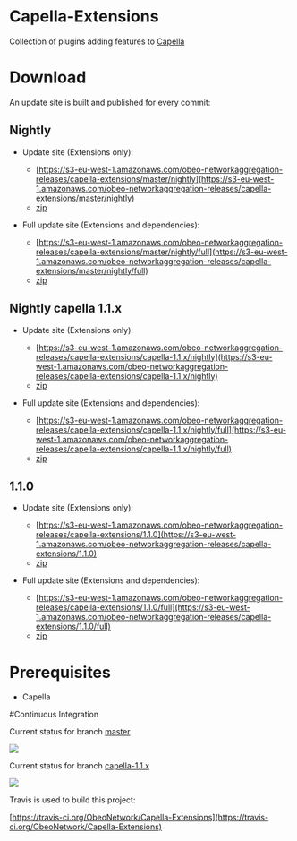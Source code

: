 # Capella-Extensions

Collection of plugins adding features to [Capella](http://polarsys.org/capella/)

# Download

An update site is built and published for every commit:

## Nightly

* Update site (Extensions only):
  * [https://s3-eu-west-1.amazonaws.com/obeo-networkaggregation-releases/capella-extensions/master/nightly](https://s3-eu-west-1.amazonaws.com/obeo-networkaggregation-releases/capella-extensions/master/nightly)
  * [zip](https://s3-eu-west-1.amazonaws.com/obeo-networkaggregation-releases/capella-extensions/master/nightly/org.obeonetwork.capella.update.zip)

* Full update site (Extensions and dependencies):
  * [https://s3-eu-west-1.amazonaws.com/obeo-networkaggregation-releases/capella-extensions/master/nightly/full](https://s3-eu-west-1.amazonaws.com/obeo-networkaggregation-releases/capella-extensions/master/nightly/full)
  * [zip](https://s3-eu-west-1.amazonaws.com/obeo-networkaggregation-releases/capella-extensions/master/nightly/full/org.obeonetwork.capella.update.full.zip)

## Nightly capella 1.1.x

* Update site (Extensions only):
  * [https://s3-eu-west-1.amazonaws.com/obeo-networkaggregation-releases/capella-extensions/capella-1.1.x/nightly](https://s3-eu-west-1.amazonaws.com/obeo-networkaggregation-releases/capella-extensions/capella-1.1.x/nightly)
  * [zip](https://s3-eu-west-1.amazonaws.com/obeo-networkaggregation-releases/capella-extensions/capella-1.1.x/nightly/org.obeonetwork.capella.update.zip)

* Full update site (Extensions and dependencies):
  * [https://s3-eu-west-1.amazonaws.com/obeo-networkaggregation-releases/capella-extensions/capella-1.1.x/nightly/full](https://s3-eu-west-1.amazonaws.com/obeo-networkaggregation-releases/capella-extensions/capella-1.1.x/nightly/full)
  * [zip](https://s3-eu-west-1.amazonaws.com/obeo-networkaggregation-releases/capella-extensions/capella-1.1.x/nightly/full/org.obeonetwork.capella.update.full.zip)

## 1.1.0

* Update site (Extensions only):
  * [https://s3-eu-west-1.amazonaws.com/obeo-networkaggregation-releases/capella-extensions/1.1.0](https://s3-eu-west-1.amazonaws.com/obeo-networkaggregation-releases/capella-extensions/1.1.0)
  * [zip](https://s3-eu-west-1.amazonaws.com/obeo-networkaggregation-releases/capella-extensions/1.1.0/org.obeonetwork.capella.update.zip)

* Full update site (Extensions and dependencies):
  * [https://s3-eu-west-1.amazonaws.com/obeo-networkaggregation-releases/capella-extensions/1.1.0/full](https://s3-eu-west-1.amazonaws.com/obeo-networkaggregation-releases/capella-extensions/1.1.0/full)
  * [zip](https://s3-eu-west-1.amazonaws.com/obeo-networkaggregation-releases/capella-extensions/1.1.0/full/org.obeonetwork.capella.update.full.zip)

# Prerequisites

* Capella

#Continuous Integration

Current status for branch [master](https://github.com/ObeoNetwork/Capella-Extensions/tree/master)

![](https://travis-ci.org/ObeoNetwork/Capella-Extensions.svg?branch=master)

Current status for branch [capella-1.1.x](https://github.com/ObeoNetwork/Capella-Extensions/tree/capella-1.1.x)

![](https://travis-ci.org/ObeoNetwork/Capella-Extensions.svg?branch=capella-1.1.x)

Travis is used to build this project:

[https://travis-ci.org/ObeoNetwork/Capella-Extensions](https://travis-ci.org/ObeoNetwork/Capella-Extensions)


